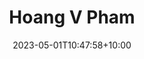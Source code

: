 ---
title: "Hoang V Pham"
date: 2023-05-01T10:47:58+10:00
image: "assets/img/team/hoang-v-pham-circ.jpg"
jobtitle: "RA"
fulljobtitle: "Research Assistant"
collaboration: student
linkedinurl: "https://www.linkedin.com/"
website: "https://www.linkedin.com/in/pvh1602/"
areas: Trustworthy ML
promoted: true
faculty: false
research_assistant: true
urop_assistant: false
phd_student: false
weight: 7
current: false
nextp: To Be Announced
---